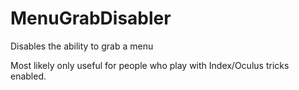 # MenuGrabDisabler
Disables the ability to grab a menu

Most likely only useful for people who play with Index/Oculus tricks enabled.
